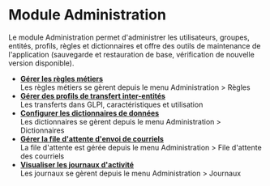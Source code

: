 Module Administration
=====================

Le module Administration permet d'administrer les utilisateurs, groupes,
entités, profils, règles et dictionnaires et offre des outils de
maintenance de l'application (sauvegarde et restauration de base,
vérification de nouvelle version disponible).

-   **[Gérer les règles métiers](../glpi/administration_rule.html)**\
     Les règles métiers se gèrent depuis le menu Administration \>
    Règles
-   **[Gérer des profils de transfert
    inter-entités](../glpi/administration_rule_transfer.html)**\
     Les transferts dans GLPI, caractéristiques et utilisation
-   **[Configurer les dictionnaires de
    données](../glpi/administration_dictionnary.html)**\
     Les dictionnaires se gèrent depuis le menu Administration \>
    Dictionnaires
-   **[Gérer la file d'attente d'envoi de
    courriels](../glpi/administration_mailqueue.html)**\
     La file d'attente est gérée depuis le menu Administration \> File
    d'attente des courriels
-   **[Visualiser les journaux
    d'activité](../glpi/administration_history.html)**\
     Les journaux se gèrent depuis le menu Administration \> Journaux


